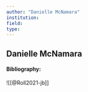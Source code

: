 ```yaml
---
author: "Danielle McNamara"
institution:
field:
type:
---
```


## Danielle McNamara
#### Bibliography:

![[@Roll2021-jb]]